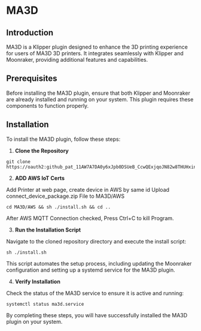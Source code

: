 # MA3D

## Introduction

MA3D is a Klipper plugin designed to enhance the 3D printing experience for users of MA3D 3D printers. It integrates seamlessly with Klipper and Moonraker, providing additional features and capabilities.

## Prerequisites

Before installing the MA3D plugin, ensure that both Klipper and Moonraker are already installed and running on your system. This plugin requires these components to function properly.

## Installation

To install the MA3D plugin, follow these steps:

1. **Clone the Repository**

```
git clone https://oauth2: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@github.com/MadeAll/MA3D.git
```

2. **ADD AWS IoT Certs**

Add Printer at web page, create device in AWS by same id
Upload connect_device_package.zip File to MA3D/AWS

```
cd MA3D/AWS && sh ./install.sh && cd ..
```

After AWS MQTT Connection checked, Press Ctrl+C to kill Program.

3. **Run the Installation Script**

Navigate to the cloned repository directory and execute the install script:

```
sh ./install.sh
```

This script automates the setup process, including updating the Moonraker configuration and setting up a systemd service for the MA3D plugin.

4. **Verify Installation**

Check the status of the MA3D service to ensure it is active and running:

```
systemctl status ma3d.service
```

By completing these steps, you will have successfully installed the MA3D plugin on your system.
